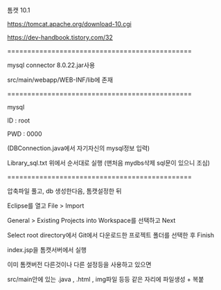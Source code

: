 톰캣 10.1

https://tomcat.apache.org/download-10.cgi

https://dev-handbook.tistory.com/32

==============================================

mysql connector 8.0.22.jar사용

src/main/webapp/WEB-INF/lib에 존재

==============================================

mysql 

ID : root 

PWD : 0000

(DBConnection.java에서 자기자신의 mysql정보 입력)

Library_sql.txt   위에서 순서대로 실행 (맨처음 mydbs삭제 sql문이 있으니 조심)

==============================================

압축파일 풀고, db 생성한다음, 톰캣설정한 뒤

Eclipse를 열고 File > Import

General > Existing Projects into Workspace를 선택하고 Next

Select root directory에서 Git에서 다운로드한 프로젝트 폴더를 선택한 후 Finish

index.jsp을 톰캣서버에서 실행




이미 톰캣버전 다른것이나 다른 설정등을 사용하고 있으면

src/main안에 있는 .java , .html , img파일 등등 같은 자리에 파일생성 + 복붙
